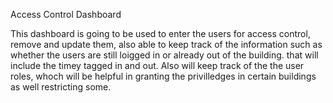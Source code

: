 Access Control Dashboard

This dashboard is going to be used to enter the users for access control,
remove and update them, also able to keep track of the information such as whether the users are still loigged in or
already out of the building. that will include the timey tagged in and out.
Also will keep track of the the user roles, whoch will be helpful in granting the privilledges
in certain buildings as well restricting some.
